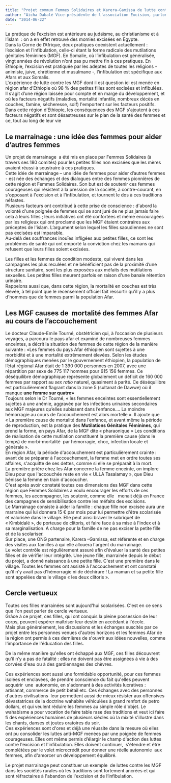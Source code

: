 ```yaml
---
title: "Projet commun Femmes Solidaires et Karera-Gamissa de lutte contre les MGF en région Afar d'Ethiopie"
author: "Aïcha Dabalé Vice-présidente de l'association Excision, parlons-en !"
date: "2014-06-22"
---
```


<div class="teaser"><p>La pratique de l’excision est antérieure au judaïsme, au christianisme et à l’islam  : on a en effet retrouvé des momies excisées en Egypte.<br />
Dans la Corne de l’Afrique, deux pratiques coexistent actuellement : l’excision et l’infibulation, celle-ci étant la forme radicale des mutilations génitales féminines (MGF). En Somalie, où l’infibulation est généralisée, vingt années de révolution n’ont pas pu mettre fin à ces pratiques. En Éthiopie, l’excision est pratiquée par les adeptes de toutes les religions - animiste, juive, chrétienne et musulmane -, l’infibulation est spécifique aux Afars et aux Somalis.<br />
L'expérience de lutte contre les MGF dont il est question ici est menée en région afar d’Ethiopie où 98 % des petites filles sont excisées et infibulées. Il s’agit d’une région laissée pour compte et en marge du développement, et où les facteurs négatifs (maladies, mortalité infantile, nombreux décès en couches, famine, sécheresse, soif) l'emportent sur les facteurs positifs.<br />
Dans cette région d’Éthiopie, les conséquences des MGF s'ajoutent à ces facteurs négatifs et sont désastreuses sur le plan de la santé des femmes et ce, tout au long de leur vie </p></div>

## Le marrainage : une idée des femmes pour aider d’autres femmes

Un projet de marrainage  a été mis en place par Femmes Solidaires (à travers ses 180 comités) pour les petites filles non excisées que les mères avaient réussi à soustraire à ces pratiques.  
Cette idée de marrainage – une idée de femmes pour aider d’autres femmes - est née des échanges et des dialogues entre des femmes pionnières de cette région et Femmes Solidaires. Son but est de soutenir ces femmes courageuses qui résistent à la pression de la société, à contre-courant, en s'opposant à l'excision et à l'infibulation, et tournent le dos à ces traditions néfastes.  
Plusieurs facteurs ont contribué à cette prise de conscience : d'abord la volonté d'une poignée de femmes qui se sont juré de ne plus jamais faire cela à leurs filles ; leurs initiatives ont été confortées et même encouragées par les religieux qui ont proclamé que les MGF étaient contraires aux préceptes de l'islam. L’argument selon lequel les filles saoudiennes ne sont pas excisées est imparable.  
Au-delà des souffrances inouïes infligées aux petites filles, ce sont les problèmes de santé qui ont emporté la conviction chez les mamans qui refusent que leurs filles soient excisées.

Les filles et les femmes de condition modeste, qui vivent dans les campagnes les plus reculées et ne bénéficient pas de la proximité d’une structure sanitaire, sont les plus exposées aux méfaits des mutilations sexuelles. Les petites filles meurent parfois en raison d'une banale rétention urinaire.  
Rappelons aussi que, dans cette région, la mortalité en couches est très élevée, à tel point que le recensement officiel fait ressortir qu'il y a plus d'hommes que de femmes parmi la population Afar.

## Les MGF causes de  mortalité des femmes Afar au cours de l’accouchement

Le docteur Claude-Emile Tourné, obstétricien qui, à l’occasion de plusieurs voyages, a parcouru le pays afar et examiné de nombreuses femmes enceintes, a décrit la situation des femmes de cette région de la manière suivante : «Les femmes du pays Afar éthiopien sont sujettes à une morbidité et à une mortalité extrêmement élevées. Selon les études démographiques menées par le gouvernement éthiopien, la population de l’état régional Afar était de 1 390 000 personnes en 2007, avec une répartition par sexe de 775 117 hommes pour 615 156 femmes. Ce déséquilibre démographique représente globalement un déficit de 160 000 femmes par rapport au _sex ratio_ naturel, quasiment à parité. Ce déséquilibre est particulièrement flagrant dans la zone 5 (sultanat de Dawwe) où il manque **une femme sur quatre»**    
Toujours selon le Dr Tourné, « les femmes enceintes sont essentiellement sujettes à une anémie, aggravée par les infections urinaires secondaires aux MGF majeures qu’elles subissent dans l’enfance…. La moindre hémorragie au cours de l’accouchement est alors mortelle ». Il ajoute que « La première cause de mortalité dans l’enfance, et avant même la période de reproduction, est la pratique des **Mutilations Génitales Féminines**, qui prend la forme, en pays Afar, de la MGF dite « pharaonique » Les conditions de réalisation de cette mutilation constituent la première cause (dans le temps) de morbi-mortalité  par hémorragie, choc, infection locale et générale ».  
En région Afar, la période d'accouchement est particulièrement crainte : avant de se préparer à l'accouchement, la femme met en ordre toutes ses affaires, s'acquitte de ses dettes, comme si elle se préparait à la mort.  
La première prière chez les Afar concerne la femme enceinte, on implore Dieu pour que l'accouchée reste en vie « ULLA Tasalamay », que Dieu bénisse la femme en train d'accoucher.  
C'est après avoir constaté toutes ces dimensions des MGF dans cette région que Femmes Solidaires a voulu encourager les efforts de ces femmes, les accompagner, les soutenir, comme elle   menait déjà en France des campagnes de sensibilisation contre les méfaits des excisions.  
Le Marrainage consiste à aider la famille : chaque fille non excisée aura une marraine qui lui donnera 15 € par mois pour lui permettre d'être scolarisée et valorisée dans le village. Elle peut ainsi braver le sobriquet de « Kimbidalé », de porteuse de clitoris, et faire face à sa mise à l'index et à sa marginalisation. A charge pour la famille de ne pas exciser la petite fille et de la scolariser.  
Sur place, une ONG partenaire, Karera –Gamissa, est référente et en charge des visites aux familles à qui elle allouera l'argent du marrainage.  
Le volet contrôle est régulièrement assuré afin d’évaluer la santé des petites filles et de vérifier leur intégrité. Une jeune fille, marrainée depuis le début du projet, a donné naissance à une petite fille. C'est une première dans le village. Toutes les femmes ont assisté à l'accouchement et ont constaté qu'il n'y avait pas d'hémorragie ni de déchirure ! La maman et sa petite fille sont appelées dans le village « les deux clitoris ».

## Cercle vertueux

Toutes ces filles marrainées sont aujourd'hui scolarisées. C'est en ce sens que l'on peut parler de cercle vertueux.  
Grâce à ce projet, ces filles, qui ont conquis la pleine possession de leur corps, peuvent espérer maîtriser leur destin en accédant à l'école.  
Mais plus généralement, les discussions et les échanges suscités par ce projet entre les personnes venues d'autres horizons et les femmes Afar de la région ont permis à ces dernières de s'ouvrir aux idées nouvelles, comme l'importance de l'éducation des filles.

De la même manière qu'elles ont échappé aux MGF, ces filles découvrent qu'il n’y a pas de fatalité : elles ne doivent pas être assignées à vie à des corvées d'eau ou à des gardiennages des chèvres.

Ces expériences sont aussi une formidable opportunité, pour ces femmes isolées et enclavées, de prendre conscience du fait qu'elles peuvent acquérir  une  autonomie, en s'adonnant à des activités lucratives : artisanat, commerce de petit bétail etc. Ces échanges avec des personnes d'autres civilisations  leur permettent aussi de mieux résister aux offensives dévastatrices de la doctrine wahabite véhiculées à grand renfort de petro dollars, et qui veulent réduire les femmes au simple rôle d'objet. Le wahabisme a pour vocation de faire table rase des traditions et veut ici faire fi des expériences humaines de plusieurs siècles où la mixité s'illustre dans les chants, danses et joutes oratoires du soir.  
Ces expériences sont d'ores et déjà une réussite dans la mesure où elles ont pu consolider les luttes anti-MGF menées par une poignée de femmes courageuses. Elles ont même permis d’élargir le champ d'action des luttes contre l'excision et l'infibulation. Elles doivent continuer,  s'étendre et être complétées par le volet microcrédit pour donner une réelle autonomie  aux femmes, afin d'amorcer un développement équilibré.

Le projet marrainage peut constituer un exemple  de luttes contre les MGF dans les sociétés rurales où les traditions sont fortement ancrées et qui sont réfractaires à l'abandon de l'excision et de l’infibulation.